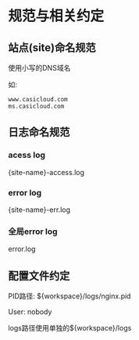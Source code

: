 规范与相关约定
===

## 站点(site)命名规范
使用小写的DNS域名

如:
```
www.casicloud.com
ms.casicloud.com
```

## 日志命名规范
### acess log
{site-name}-access.log
### error log
{site-name}-err.log
### 全局error log
error.log

## 配置文件约定
PID路径:  ${workspace}/logs/nginx.pid

User: nobody

logs路径使用单独的${workspace}/logs